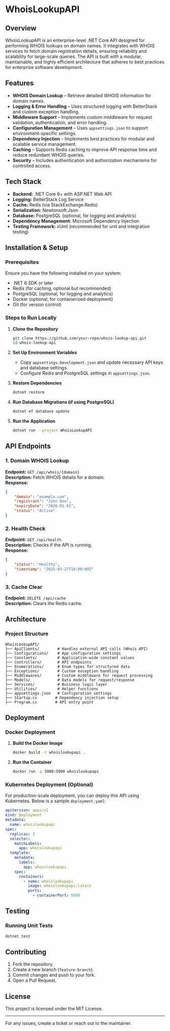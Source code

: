 # WhoisLookupAPI

## Overview

WhoisLookupAPI is an enterprise-level .NET Core API designed for performing WHOIS lookups on domain names. It integrates with WHOIS services to fetch domain registration details, ensuring reliability and scalability for large-scale queries. The API is built with a modular, maintainable, and highly efficient architecture that adheres to best practices for enterprise software development.

## Features

- **WHOIS Domain Lookup** – Retrieve detailed WHOIS information for domain names.
- **Logging & Error Handling** – Uses structured logging with BetterStack and custom exception handling.
- **Middleware Support** – Implements custom middleware for request validation, authentication, and error handling.
- **Configuration Management** – Uses `appsettings.json` to support environment-specific settings.
- **Dependency Injection** – Implements best practices for modular and scalable service management.
- **Caching** – Supports Redis caching to improve API response time and reduce redundant WHOIS queries.
- **Security** – Includes authentication and authorization mechanisms for controlled access.

## Tech Stack

- **Backend:** .NET Core 6+ with ASP.NET Web API
- **Logging:** BetterStack Log Service
- **Cache:** Redis (via StackExchange.Redis)
- **Serialization:** Newtonsoft.Json
- **Database:** PostgreSQL (optional, for logging and analytics)
- **Dependency Management:** Microsoft Dependency Injection
- **Testing Framework:** xUnit (recommended for unit and integration testing)

## Installation & Setup

### Prerequisites

Ensure you have the following installed on your system:

- .NET 6 SDK or later
- Redis (for caching, optional but recommended)
- PostgreSQL (optional, for logging and analytics)
- Docker (optional, for containerized deployment)
- Git (for version control)

### Steps to Run Locally

1. **Clone the Repository**

   ```sh
   git clone https://github.com/your-repo/whois-lookup-api.git
   cd whois-lookup-api
   ```

2. **Set Up Environment Variables**

   - Copy `appsettings.Development.json` and update necessary API keys and database settings.
   - Configure Redis and PostgreSQL settings in `appsettings.json`.

3. **Restore Dependencies**

   ```sh
   dotnet restore
   ```

4. **Run Database Migrations (if using PostgreSQL)**

   ```sh
   dotnet ef database update
   ```

5. **Run the Application**
   ```sh
   dotnet run --project WhoisLookupAPI
   ```

## API Endpoints

### 1. Domain WHOIS Lookup

**Endpoint:** `GET /api/whois/{domain}`  
**Description:** Fetch WHOIS details for a domain.  
**Response:**

```json
{
	"domain": "example.com",
	"registrant": "John Doe",
	"expiryDate": "2026-01-01",
	"status": "Active"
}
```

### 2. Health Check

**Endpoint:** `GET /api/health`  
**Description:** Checks if the API is running.  
**Response:**

```json
{
	"status": "Healthy",
	"timestamp": "2025-03-27T10:00:00Z"
}
```

### 3. Cache Clear

**Endpoint:** `DELETE /api/cache`  
**Description:** Clears the Redis cache.

## Architecture

### Project Structure

```
WhoisLookupAPI/
├── ApiClients/        # Handles external API calls (Whois API)
├── Configurations/    # App configuration settings
├── Constants/         # Application-wide constant values
├── Controllers/       # API endpoints
├── Enumerations/      # Enum types for structured data
├── Exceptions/        # Custom exception handling
├── Middlewares/       # Custom middleware for request processing
├── Models/            # Data models for request/response
├── Services/          # Business logic layer
├── Utilities/         # Helper functions
├── appsettings.json   # Configuration settings
├── Startup.cs        # Dependency injection setup
├── Program.cs        # API entry point
```

## Deployment

### Docker Deployment

1. **Build the Docker Image**
   ```sh
   docker build -t whoislookupapi .
   ```
2. **Run the Container**
   ```sh
   docker run -p 5000:5000 whoislookupapi
   ```

### Kubernetes Deployment (Optional)

For production-scale deployment, you can deploy this API using Kubernetes. Below is a sample `deployment.yaml`:

```yaml
apiVersion: apps/v1
kind: Deployment
metadata:
  name: whoislookupapi
spec:
  replicas: 3
  selector:
    matchLabels:
      app: whoislookupapi
  template:
    metadata:
      labels:
        app: whoislookupapi
    spec:
      containers:
        - name: whoislookupapi
          image: whoislookupapi:latest
          ports:
            - containerPort: 5000
```

## Testing

### Running Unit Tests

```sh
dotnet test
```

## Contributing

1. Fork the repository.
2. Create a new branch (`feature-branch`).
3. Commit changes and push to your fork.
4. Open a Pull Request.

## License

This project is licensed under the MIT License.

---

For any issues, create a ticket or reach out to the maintainer.
